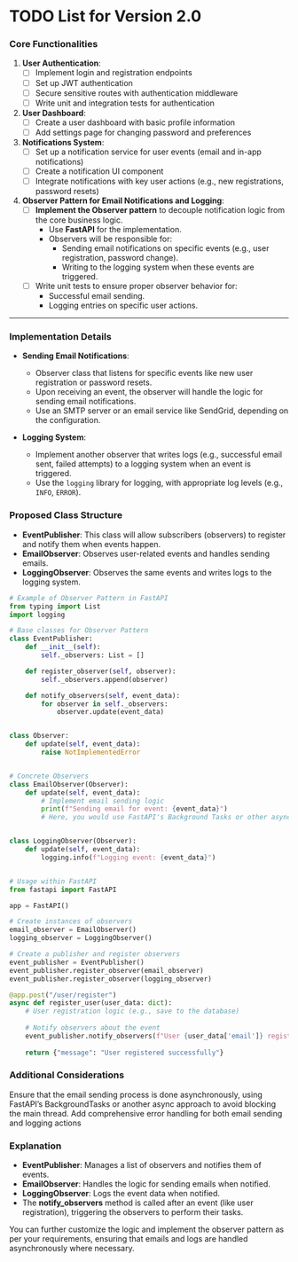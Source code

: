 # TODO List for Version 2.0

### Core Functionalities

1. **User Authentication**:
   - [ ] Implement login and registration endpoints
   - [ ] Set up JWT authentication
   - [ ] Secure sensitive routes with authentication middleware
   - [ ] Write unit and integration tests for authentication

2. **User Dashboard**:
   - [ ] Create a user dashboard with basic profile information
   - [ ] Add settings page for changing password and preferences

3. **Notifications System**:
   - [ ] Set up a notification service for user events (email and in-app notifications)
   - [ ] Create a notification UI component
   - [ ] Integrate notifications with key user actions (e.g., new registrations, password resets)

4. **Observer Pattern for Email Notifications and Logging**:
   - [ ] **Implement the Observer pattern** to decouple notification logic from the core business logic.
     - Use **FastAPI** for the implementation.
     - Observers will be responsible for:
       - Sending email notifications on specific events (e.g., user registration, password change).
       - Writing to the logging system when these events are triggered.
   - [ ] Write unit tests to ensure proper observer behavior for:
     - Successful email sending.
     - Logging entries on specific user actions.

---

### Implementation Details

- **Sending Email Notifications**:
  - Observer class that listens for specific events like new user registration or password resets.
  - Upon receiving an event, the observer will handle the logic for sending email notifications.
  - Use an SMTP server or an email service like SendGrid, depending on the configuration.

- **Logging System**:
  - Implement another observer that writes logs (e.g., successful email sent, failed attempts) to a logging system when an event is triggered.
  - Use the `logging` library for logging, with appropriate log levels (e.g., `INFO`, `ERROR`).

### Proposed Class Structure

- **EventPublisher**: This class will allow subscribers (observers) to register and notify them when events happen.
- **EmailObserver**: Observes user-related events and handles sending emails.
- **LoggingObserver**: Observes the same events and writes logs to the logging system.

```python
# Example of Observer Pattern in FastAPI
from typing import List
import logging

# Base classes for Observer Pattern
class EventPublisher:
    def __init__(self):
        self._observers: List = []

    def register_observer(self, observer):
        self._observers.append(observer)

    def notify_observers(self, event_data):
        for observer in self._observers:
            observer.update(event_data)


class Observer:
    def update(self, event_data):
        raise NotImplementedError


# Concrete Observers
class EmailObserver(Observer):
    def update(self, event_data):
        # Implement email sending logic
        print(f"Sending email for event: {event_data}")
        # Here, you would use FastAPI's Background Tasks or other async email-sending functionality


class LoggingObserver(Observer):
    def update(self, event_data):
        logging.info(f"Logging event: {event_data}")


# Usage within FastAPI
from fastapi import FastAPI

app = FastAPI()

# Create instances of observers
email_observer = EmailObserver()
logging_observer = LoggingObserver()

# Create a publisher and register observers
event_publisher = EventPublisher()
event_publisher.register_observer(email_observer)
event_publisher.register_observer(logging_observer)

@app.post("/user/register")
async def register_user(user_data: dict):
    # User registration logic (e.g., save to the database)
    
    # Notify observers about the event
    event_publisher.notify_observers(f"User {user_data['email']} registered")
    
    return {"message": "User registered successfully"}

```

### Additional Considerations

Ensure that the email sending process is done asynchronously, using FastAPI’s BackgroundTasks or another async approach to avoid blocking the main thread.
Add comprehensive error handling for both email sending and logging actions

### Explanation

- **EventPublisher**: Manages a list of observers and notifies them of events.
- **EmailObserver**: Handles the logic for sending emails when notified.
- **LoggingObserver**: Logs the event data when notified.
- The **notify_observers** method is called after an event (like user registration), triggering the observers to perform their tasks.

You can further customize the logic and implement the observer pattern as per your requirements, ensuring that emails and logs are handled asynchronously where necessary.
